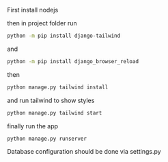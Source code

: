 First install nodejs

then in project folder run

```bash
python -m pip install django-tailwind
```
and
```bash
python -m pip install django_browser_reload
```

then 

```bash
python manage.py tailwind install
```

and run tailwind to show styles

```bash
python manage.py tailwind start
```

finally run the app

```bash
python manage.py runserver
```

Database configuration should be done via settings.py